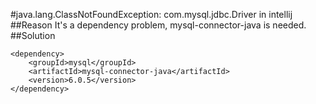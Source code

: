 #java.lang.ClassNotFoundException: com.mysql.jdbc.Driver in intellij
##Reason
It's a dependency problem, mysql-connector-java is needed.
##Solution
```
<dependency>
    <groupId>mysql</groupId>
    <artifactId>mysql-connector-java</artifactId>
    <version>6.0.5</version>
</dependency>
```